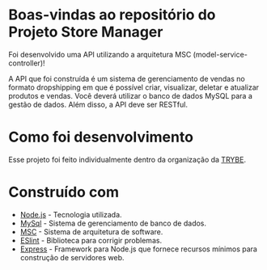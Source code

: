 # Boas-vindas ao repositório do Projeto Store Manager
Foi desenvolvido uma API utilizando a arquitetura MSC (model-service-controller)!

A API que foi construída é um sistema de gerenciamento de vendas no formato dropshipping em que é possível criar, visualizar, deletar e atualizar produtos e vendas. Você deverá utilizar o banco de dados MySQL para a gestão de dados. Além disso, a API deve ser RESTful.
# Como foi desenvolvimento
Esse projeto foi feito individualmente dentro da organização da <a href="https://www.betrybe.com/" target="blanck" >TRYBE</a>.
# Construído com
* <a href="https://nodejs.org/en/" target="blanck" >Node.js</a> - Tecnologia utilizada.
* <a href="https://www.mysql.com/" target="blanck" >MySql</a> - Sistema de gerenciamento de banco de dados.
* <a href="https://www.devmedia.com.br/arquitetura-de-software-desenvolvimento-orientado-para-arquitetura/8033" target="blanck" >MSC</a> - Sistema de arquitetura de software.
* <a href="https://eslint.org/" target="blanck" >ESlint</a> - Biblioteca para corrigir problemas.
* <a href="https://expressjs.com/pt-br/" target="blanck" >Express</a> - Framework para Node.js que fornece recursos mínimos para construção de servidores web.
